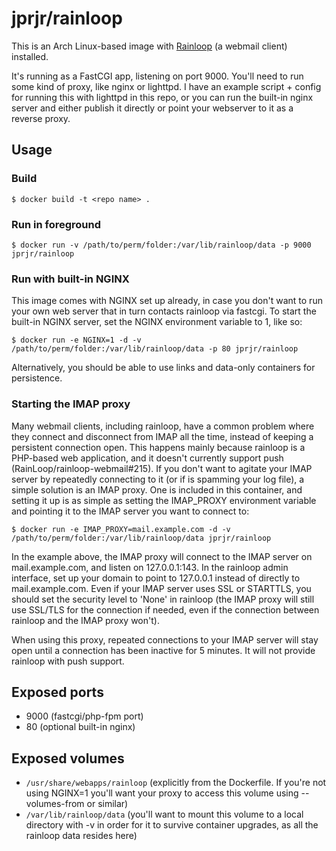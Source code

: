 # jprjr/rainloop

This is an Arch Linux-based image with [Rainloop](http://rainloop.net) (a webmail client) installed.

It's running as a FastCGI app, listening on port 9000. You'll need to run
some kind of proxy, like nginx or lighttpd. I have an example script + config
for running this with lighttpd in this repo, or you can run the built-in nginx server
and either publish it directly or point your webserver to it as a reverse proxy.


## Usage

### Build

```
$ docker build -t <repo name> .
```

### Run in foreground
```
$ docker run -v /path/to/perm/folder:/var/lib/rainloop/data -p 9000 jprjr/rainloop
```

### Run with built-in NGINX
This image comes with NGINX set up already, in case you don't want to run your own web server that in turn contacts rainloop via fastcgi. To start the built-in NGINX server, set the NGINX environment variable to 1, like so:

```
$ docker run -e NGINX=1 -d -v /path/to/perm/folder:/var/lib/rainloop/data -p 80 jprjr/rainloop
```

Alternatively, you should be able to use links and data-only containers for
persistence.

### Starting the IMAP proxy

Many webmail clients, including rainloop, have a common problem where they connect and disconnect from IMAP all the time, instead of keeping a persistent connection open. This happens mainly because rainloop is a PHP-based web application, and it doesn't currently support push (RainLoop/rainloop-webmail#215). If you don't want to agitate your IMAP server by repeatedly connecting to it (or if is spamming your log file), a simple solution is an IMAP proxy. One is included in this container, and setting it up is as simple as setting the IMAP_PROXY environment variable and pointing it to the IMAP server you want to connect to:

```
$ docker run -e IMAP_PROXY=mail.example.com -d -v /path/to/perm/folder:/var/lib/rainloop/data jprjr/rainloop
```

In the example above, the IMAP proxy will connect to the IMAP server on mail.example.com, and listen on 127.0.0.1:143. In the rainloop admin interface, set up your domain to point to 127.0.0.1 instead of directly to mail.example.com. Even if your IMAP server uses SSL or STARTTLS, you should set the security level to 'None' in rainloop (the IMAP proxy will still use SSL/TLS for the connection if needed, even if the connection between rainloop and the IMAP proxy won't).

When using this proxy, repeated connections to your IMAP server will stay open until a connection has been inactive for 5 minutes. It will not provide rainloop with push support.

### 

## Exposed ports

* 9000 (fastcgi/php-fpm port)
* 80 (optional built-in nginx)

## Exposed volumes

* `/usr/share/webapps/rainloop` (explicitly from the Dockerfile. If you're not using NGINX=1 you'll want your proxy to access this volume using --volumes-from or similar)
* `/var/lib/rainloop/data` (you'll want to mount this volume to a local directory with -v in order for it to survive container upgrades, as all the rainloop data resides here)

